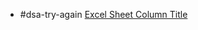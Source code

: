 - #dsa-try-again [Excel Sheet Column Title](https://leetcode.com/problems/excel-sheet-column-title/)